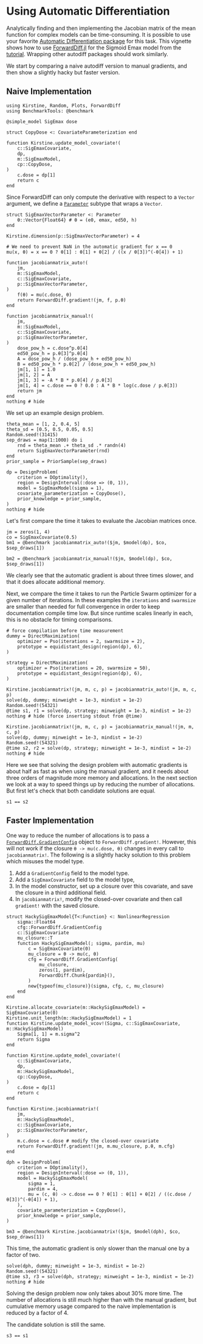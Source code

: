 # Using Automatic Differentiation

Analytically finding and then implementing the Jacobian matrix of the mean function for complex models can be time-consuming.
It is possible to use your favorite [Automatic Differentiation package](https://juliadiff.org/) for this task.
This vignette shows how to use [ForwardDiff.jl](https://github.com/JuliaDiff/ForwardDiff.jl)
for the Sigmoid Emax model from the [tutorial](tutorial.md).
Wrapping other autodiff packages should work similarly.

We start by comparing a naive autodiff version to manual gradients,
and then show a slightly hacky but faster version.

## Naive Implementation

```@example main
using Kirstine, Random, Plots, ForwardDiff
using BenchmarkTools: @benchmark

@simple_model SigEmax dose

struct CopyDose <: CovariateParameterization end

function Kirstine.update_model_covariate!(
    c::SigEmaxCovariate,
    dp,
    m::SigEmaxModel,
    cp::CopyDose,
)
    c.dose = dp[1]
    return c
end
```

Since ForwardDiff can only compute the derivative with respect to a `Vector` argument,
we define a [`Parameter`](@ref) subtype that wraps a `Vector`.

```@example main
struct SigEmaxVectorParameter <: Parameter
    θ::Vector{Float64} # θ = (e0, emax, ed50, h)
end

Kirstine.dimension(p::SigEmaxVectorParameter) = 4

# We need to prevent NaN in the automatic gradient for x == 0
mu(x, θ) = x == 0 ? θ[1] : θ[1] + θ[2] / ((x / θ[3])^(-θ[4]) + 1)

function jacobianmatrix_auto!(
    jm,
    m::SigEmaxModel,
    c::SigEmaxCovariate,
    p::SigEmaxVectorParameter,
)
    f(θ) = mu(c.dose, θ)
    return ForwardDiff.gradient!(jm, f, p.θ)
end

function jacobianmatrix_manual!(
    jm,
    m::SigEmaxModel,
    c::SigEmaxCovariate,
    p::SigEmaxVectorParameter,
)
    dose_pow_h = c.dose^p.θ[4]
    ed50_pow_h = p.θ[3]^p.θ[4]
    A = dose_pow_h / (dose_pow_h + ed50_pow_h)
    B = ed50_pow_h * p.θ[2] / (dose_pow_h + ed50_pow_h)
    jm[1, 1] = 1.0
    jm[1, 2] = A
    jm[1, 3] = -A * B * p.θ[4] / p.θ[3]
    jm[1, 4] = c.dose == 0 ? 0.0 : A * B * log(c.dose / p.θ[3])
    return jm
end
nothing # hide
```

We set up an example design problem.

```@example main
theta_mean = [1, 2, 0.4, 5]
theta_sd = [0.5, 0.5, 0.05, 0.5]
Random.seed!(31415)
sep_draws = map(1:1000) do i
    rnd = theta_mean .+ theta_sd .* randn(4)
    return SigEmaxVectorParameter(rnd)
end
prior_sample = PriorSample(sep_draws)

dp = DesignProblem(
    criterion = DOptimality(),
    region = DesignInterval(:dose => (0, 1)),
    model = SigEmaxModel(sigma = 1),
    covariate_parameterization = CopyDose(),
    prior_knowledge = prior_sample,
)
nothing # hide
```

Let's first compare the time it takes to evaluate the Jacobian matrices once.

```@example main
jm = zeros(1, 4)
co = SigEmaxCovariate(0.5)
bm1 = @benchmark jacobianmatrix_auto!($jm, $model(dp), $co, $sep_draws[1])
```

```@example main
bm2 = @benchmark jacobianmatrix_manual!($jm, $model(dp), $co, $sep_draws[1])
```

We clearly see that the automatic gradient is about three times slower,
and that it does allocate additional memory.

Next, we compare the time it takes to run the Particle Swarm optimizer for a given number of iterations.
In these examples the `iterations` and `swarmsize` are smaller than needed for full convergence
in order to keep documentation compile time low.
But since runtime scales linearly in each,
this is no obstacle for timing comparisons.

```@example main
# force compilation before time measurement
dummy = DirectMaximization(
    optimizer = Pso(iterations = 2, swarmsize = 2),
    prototype = equidistant_design(region(dp), 6),
)

strategy = DirectMaximization(
    optimizer = Pso(iterations = 20, swarmsize = 50),
    prototype = equidistant_design(region(dp), 6),
)

Kirstine.jacobianmatrix!(jm, m, c, p) = jacobianmatrix_auto!(jm, m, c, p)
solve(dp, dummy; minweight = 1e-3, mindist = 1e-2)
Random.seed!(54321)
@time s1, r1 = solve(dp, strategy; minweight = 1e-3, mindist = 1e-2)
nothing # hide (force inserting stdout from @time)
```

```@example main
Kirstine.jacobianmatrix!(jm, m, c, p) = jacobianmatrix_manual!(jm, m, c, p)
solve(dp, dummy; minweight = 1e-3, mindist = 1e-2)
Random.seed!(54321)
@time s2, r2 = solve(dp, strategy; minweight = 1e-3, mindist = 1e-2)
nothing # hide
```

Here we see that solving the design problem with automatic gradients is about half as fast as when using the manual gradient,
and it needs about three orders of magnitude more memory and allocations.
In the next section we look at a way to speed things up by reducing the number of allocations.
But first let's check that both candidate solutions are equal.

```@example main
s1 == s2
```

## Faster Implementation

One way to reduce the number of allocations is to pass a [`ForwardDiff.GradientConfig`](https://juliadiff.org/ForwardDiff.jl/stable/user/api/#ForwardDiff.GradientConfig) object to `ForwardDiff.gradient!`.
However, this will not work if the closure `θ -> mu(c.dose, θ)` changes in every call to `jacobianmatrix!`.
The following is a slightly hacky solution to this problem
which misuses the model type.

 1. Add a `GradientConfig` field to the model type.
 2. Add a `SigEmaxCovariate` field to the model type,
 3. In the model constructor,
    set up a closure over this covariate,
    and save the closure in a third additional field.
 4. In `jacobianmatrix!`, modify the closed-over covariate
    and then call `gradient!` with the saved closure.

```@example main
struct HackySigEmaxModel{T<:Function} <: NonlinearRegression
    sigma::Float64
    cfg::ForwardDiff.GradientConfig
    c::SigEmaxCovariate
    mu_closure::T
    function HackySigEmaxModel(; sigma, pardim, mu)
        c = SigEmaxCovariate(0)
        mu_closure = θ -> mu(c, θ)
        cfg = ForwardDiff.GradientConfig(
            mu_closure,
            zeros(1, pardim),
            ForwardDiff.Chunk{pardim}(),
        )
        new{typeof(mu_closure)}(sigma, cfg, c, mu_closure)
    end
end

Kirstine.allocate_covariate(m::HackySigEmaxModel) = SigEmaxCovariate(0)
Kirstine.unit_length(m::HackySigEmaxModel) = 1
function Kirstine.update_model_vcov!(Sigma, c::SigEmaxCovariate, m::HackySigEmaxModel)
    Sigma[1, 1] = m.sigma^2
    return Sigma
end

function Kirstine.update_model_covariate!(
    c::SigEmaxCovariate,
    dp,
    m::HackySigEmaxModel,
    cp::CopyDose,
)
    c.dose = dp[1]
    return c
end

function Kirstine.jacobianmatrix!(
    jm,
    m::HackySigEmaxModel,
    c::SigEmaxCovariate,
    p::SigEmaxVectorParameter,
)
    m.c.dose = c.dose # modify the closed-over covariate
    return ForwardDiff.gradient!(jm, m.mu_closure, p.θ, m.cfg)
end

dph = DesignProblem(
    criterion = DOptimality(),
    region = DesignInterval(:dose => (0, 1)),
    model = HackySigEmaxModel(
        sigma = 1,
        pardim = 4,
        mu = (c, θ) -> c.dose == 0 ? θ[1] : θ[1] + θ[2] / ((c.dose / θ[3])^(-θ[4]) + 1),
    ),
    covariate_parameterization = CopyDose(),
    prior_knowledge = prior_sample,
)

bm3 = @benchmark Kirstine.jacobianmatrix!($jm, $model(dph), $co, $sep_draws[1])
```

This time, the automatic gradient is only slower than the manual one by a factor of two.

```@example main
solve(dph, dummy; minweight = 1e-3, mindist = 1e-2)
Random.seed!(54321)
@time s3, r3 = solve(dph, strategy; minweight = 1e-3, mindist = 1e-2)
nothing # hide
```

Solving the design problem now only takes about 30% more time.
The number of allocations is still much higher than with the manual gradient,
but cumulative memory usage compared to the naive implementation is reduced by a factor of 4.

The candidate solution is still the same.

```@example main
s3 == s1
```
